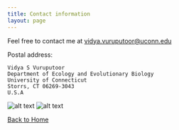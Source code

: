 ```yaml
---
title: Contact information
layout: page
---
```


Feel free to contact me at <vidya.vuruputoor@uconn.edu>

Postal address:

    Vidya S Vuruputoor
    Department of Ecology and Evolutionary Biology
    University of Connecticut
    Storrs, CT 06269-3043
    U.S.A
    

 ![alt text][1.2]
 ![alt text][6.2]

   [1.2]: https://i.imgur.com/tXSoThF.png (twitter icon with padding)
   [6.2]: https://i.imgur.com/0o48UoR.png (github icon with padding)
  
[Back to Home](https://vidsvur.github.io/)

